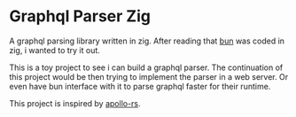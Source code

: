 # Graphql Parser Zig
A graphql parsing library written in zig.
After reading that [bun](https://bun.sh/) was coded in zig, i wanted to try it out. 

This is a toy project to see i can build a graphql parser. The continuation of this project would be then trying to implement the parser in a web server. Or even have bun interface with it to parse graphql faster for their runtime. 

This project is inspired by [apollo-rs](https://github.com/apollographql/apollo-rs.git).